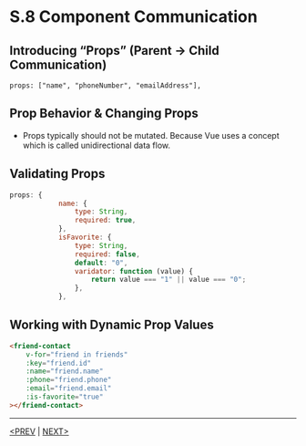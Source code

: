 # S.8 Component Communication

## Introducing “Props” (Parent → Child Communication)

`props: ["name", "phoneNumber", "emailAddress"],`

## Prop Behavior & Changing Props

-   Props typically should not be mutated. Because Vue uses a concept which is called unidirectional data flow.

## Validating Props

```jsx
props: {
			name: {
				type: String,
				required: true,
			},
			isFavorite: {
				type: String,
				required: false,
				default: "0",
				varidator: function (value) {
					return value === "1" || value === "0";
				},
			},
```

## Working with Dynamic Prop Values

```html
<friend-contact
	v-for="friend in friends"
	:key="friend.id"
	:name="friend.name"
	:phone="friend.phone"
	:email="friend.email"
	:is-favorite="true"
></friend-contact>
```

---

[<PREV](./230526.md) | [NEXT>](./230529.md)
